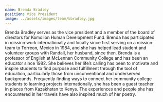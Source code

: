 ```yaml
---
name: Brenda Bradley
position: Vice President
image: ../assets/images/team/bbradley.jpg
---
```

Brenda Bradley serves as the vice president and a member of the board of directors for Komolion Human Development Fund.
Brenda has participated in mission work internationally and locally since first serving on a mission team to Torreon,
Mexico in 1984, and she has helped lead student and volunteer groups with Randall, her husband, since then. Brenda is a
professor of English at McLennan Community College and has been an educator since 1982. She believes her life’s calling
has been to motivate and inspire students to find purpose and fulfillment through the tool of education, particularly
those from unconventional and underserved backgrounds. Frequently finding ways to connect her community college students
to learning projects internationally, she has been a guest teacher in places from Kazakhstan to Kenya. The experiences
and people she has encountered in her travels have also inspired much of her poetry.
